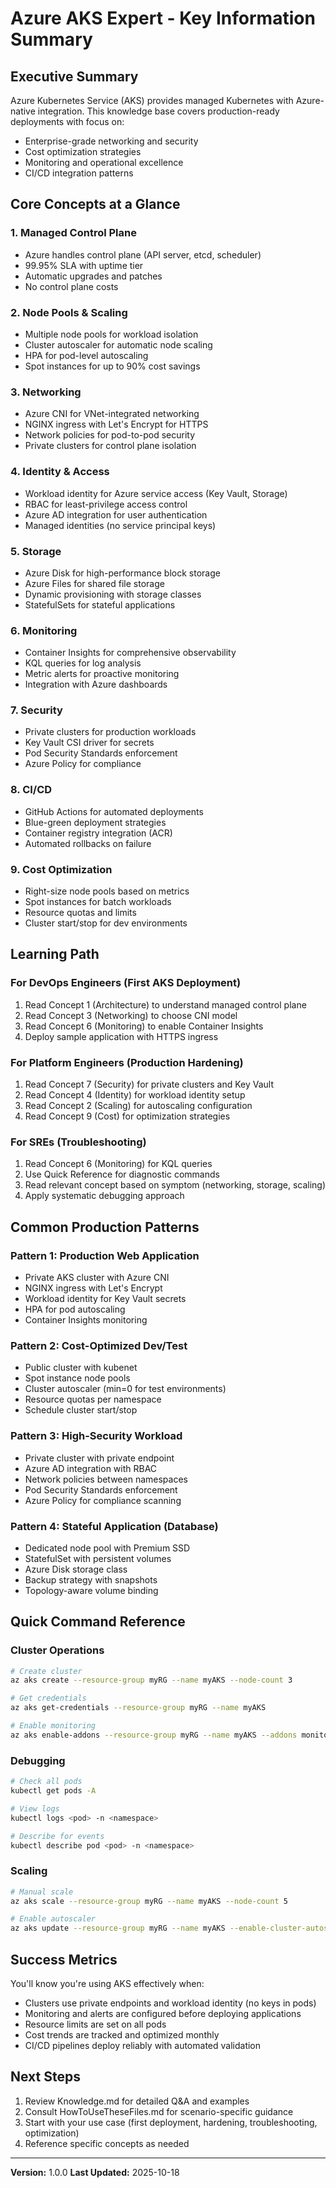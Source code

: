 # Azure AKS Expert - Key Information Summary

## Executive Summary

Azure Kubernetes Service (AKS) provides managed Kubernetes with Azure-native integration. This knowledge base covers production-ready deployments with focus on:
- Enterprise-grade networking and security
- Cost optimization strategies
- Monitoring and operational excellence
- CI/CD integration patterns

## Core Concepts at a Glance

### 1. Managed Control Plane
- Azure handles control plane (API server, etcd, scheduler)
- 99.95% SLA with uptime tier
- Automatic upgrades and patches
- No control plane costs

### 2. Node Pools & Scaling
- Multiple node pools for workload isolation
- Cluster autoscaler for automatic node scaling
- HPA for pod-level autoscaling
- Spot instances for up to 90% cost savings

### 3. Networking
- Azure CNI for VNet-integrated networking
- NGINX ingress with Let's Encrypt for HTTPS
- Network policies for pod-to-pod security
- Private clusters for control plane isolation

### 4. Identity & Access
- Workload identity for Azure service access (Key Vault, Storage)
- RBAC for least-privilege access control
- Azure AD integration for user authentication
- Managed identities (no service principal keys)

### 5. Storage
- Azure Disk for high-performance block storage
- Azure Files for shared file storage
- Dynamic provisioning with storage classes
- StatefulSets for stateful applications

### 6. Monitoring
- Container Insights for comprehensive observability
- KQL queries for log analysis
- Metric alerts for proactive monitoring
- Integration with Azure dashboards

### 7. Security
- Private clusters for production workloads
- Key Vault CSI driver for secrets
- Pod Security Standards enforcement
- Azure Policy for compliance

### 8. CI/CD
- GitHub Actions for automated deployments
- Blue-green deployment strategies
- Container registry integration (ACR)
- Automated rollbacks on failure

### 9. Cost Optimization
- Right-size node pools based on metrics
- Spot instances for batch workloads
- Resource quotas and limits
- Cluster start/stop for dev environments

## Learning Path

### For DevOps Engineers (First AKS Deployment)
1. Read Concept 1 (Architecture) to understand managed control plane
2. Read Concept 3 (Networking) to choose CNI model
3. Read Concept 6 (Monitoring) to enable Container Insights
4. Deploy sample application with HTTPS ingress

### For Platform Engineers (Production Hardening)
1. Read Concept 7 (Security) for private clusters and Key Vault
2. Read Concept 4 (Identity) for workload identity setup
3. Read Concept 2 (Scaling) for autoscaling configuration
4. Read Concept 9 (Cost) for optimization strategies

### For SREs (Troubleshooting)
1. Read Concept 6 (Monitoring) for KQL queries
2. Use Quick Reference for diagnostic commands
3. Read relevant concept based on symptom (networking, storage, scaling)
4. Apply systematic debugging approach

## Common Production Patterns

### Pattern 1: Production Web Application
- Private AKS cluster with Azure CNI
- NGINX ingress with Let's Encrypt
- Workload identity for Key Vault secrets
- HPA for pod autoscaling
- Container Insights monitoring

### Pattern 2: Cost-Optimized Dev/Test
- Public cluster with kubenet
- Spot instance node pools
- Cluster autoscaler (min=0 for test environments)
- Resource quotas per namespace
- Schedule cluster start/stop

### Pattern 3: High-Security Workload
- Private cluster with private endpoint
- Azure AD integration with RBAC
- Network policies between namespaces
- Pod Security Standards enforcement
- Azure Policy for compliance scanning

### Pattern 4: Stateful Application (Database)
- Dedicated node pool with Premium SSD
- StatefulSet with persistent volumes
- Azure Disk storage class
- Backup strategy with snapshots
- Topology-aware volume binding

## Quick Command Reference

### Cluster Operations
```bash
# Create cluster
az aks create --resource-group myRG --name myAKS --node-count 3

# Get credentials
az aks get-credentials --resource-group myRG --name myAKS

# Enable monitoring
az aks enable-addons --resource-group myRG --name myAKS --addons monitoring
```

### Debugging
```bash
# Check all pods
kubectl get pods -A

# View logs
kubectl logs <pod> -n <namespace>

# Describe for events
kubectl describe pod <pod> -n <namespace>
```

### Scaling
```bash
# Manual scale
az aks scale --resource-group myRG --name myAKS --node-count 5

# Enable autoscaler
az aks update --resource-group myRG --name myAKS --enable-cluster-autoscaler --min-count 1 --max-count 10
```

## Success Metrics

You'll know you're using AKS effectively when:
- Clusters use private endpoints and workload identity (no keys in pods)
- Monitoring and alerts are configured before deploying applications
- Resource limits are set on all pods
- Cost trends are tracked and optimized monthly
- CI/CD pipelines deploy reliably with automated validation

## Next Steps

1. Review Knowledge.md for detailed Q&A and examples
2. Consult HowToUseTheseFiles.md for scenario-specific guidance
3. Start with your use case (first deployment, hardening, troubleshooting, optimization)
4. Reference specific concepts as needed

---

**Version:** 1.0.0
**Last Updated:** 2025-10-18
